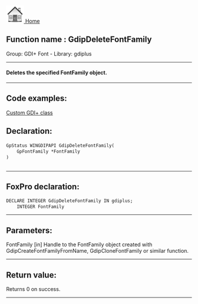 [<img src="../../images/home.png"> Home ](https://github.com/VFPX/Win32API)  

## Function name : GdipDeleteFontFamily
Group: GDI+ Font - Library: gdiplus    
***  


#### Deletes the specified FontFamily object.
***  


## Code examples:
[Custom GDI+ class](../../samples/sample_450.md)  

## Declaration:
```foxpro  
GpStatus WINGDIPAPI GdipDeleteFontFamily(
	GpFontFamily *FontFamily
)
  
```  
***  


## FoxPro declaration:
```foxpro  
DECLARE INTEGER GdipDeleteFontFamily IN gdiplus;
	INTEGER FontFamily  
```  
***  


## Parameters:
FontFamily
[in] Handle to the FontFamily object created with GdipCreateFontFamilyFromName, GdipCloneFontFamily or similar function.  
***  


## Return value:
Returns 0 on success.  
***  

